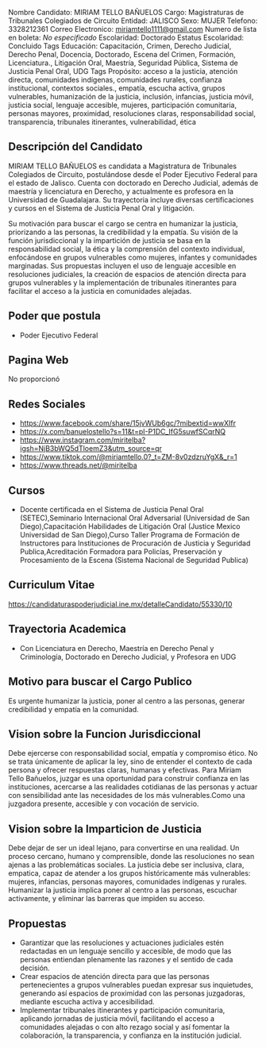 Nombre Candidato: MIRIAM TELLO BAÑUELOS
Cargo: Magistraturas de Tribunales Colegiados de Circuito
Entidad: JALISCO
Sexo: MUJER
Telefono: 3328212361
Correo Electronico: miriamtello1111@gmail.com
Numero de lista en boleta: *No especificado*
Escolaridad: Doctorado
Estatus Escolaridad: Concluido
Tags Educación: Capacitación, Crimen, Derecho Judicial, Derecho Penal, Docencia, Doctorado, Escena del Crimen, Formación, Licenciatura., Litigación Oral, Maestría, Seguridad Pública, Sistema de Justicia Penal Oral, UDG
Tags Propósito: acceso a la justicia, atención directa, comunidades indígenas, comunidades rurales, confianza institucional, contextos sociales., empatía, escucha activa, grupos vulnerables, humanización de la justicia, inclusión, infancias, justicia móvil, justicia social, lenguaje accesible, mujeres, participación comunitaria, personas mayores, proximidad, resoluciones claras, responsabilidad social, transparencia, tribunales itinerantes, vulnerabilidad, ética


## Descripción del Candidato 

MIRIAM TELLO BAÑUELOS es candidata a Magistratura de Tribunales Colegiados de Circuito, postulándose desde el Poder Ejecutivo Federal para el estado de Jalisco. Cuenta con doctorado en Derecho Judicial, además de maestría y licenciatura en Derecho, y actualmente es profesora en la Universidad de Guadalajara. Su trayectoria incluye diversas certificaciones y cursos en el Sistema de Justicia Penal Oral y litigación.

Su motivación para buscar el cargo se centra en humanizar la justicia, priorizando a las personas, la credibilidad y la empatía. Su visión de la función jurisdiccional y la impartición de justicia se basa en la responsabilidad social, la ética y la comprensión del contexto individual, enfocándose en grupos vulnerables como mujeres, infantes y comunidades marginadas. Sus propuestas incluyen el uso de lenguaje accesible en resoluciones judiciales, la creación de espacios de atención directa para grupos vulnerables y la implementación de tribunales itinerantes para facilitar el acceso a la justicia en comunidades alejadas.


## Poder que postula

- Poder Ejecutivo Federal


## Pagina Web

No proporcionó


## Redes Sociales

- https://www.facebook.com/share/15jvWUb6gc/?mibextid=wwXIfr
- https://x.com/banuelostello?s=11&t=pI-P1DC_IfG5suwfSCqrNQ
- https://www.instagram.com/miritelba?igsh=NjB3bWQ5dTloemZ3&utm_source=qr
- https://www.tiktok.com/@miriamtello.0?_t=ZM-8v0zdzruYgX&_r=1
- https://www.threads.net/@miritelba


## Cursos

- Docente certificada en el Sistema de Justicia Penal Oral (SETEC),Seminario Internacional Oral Adversarial (Universidad de San Diego),Capacitación Habilidades de Litigación Oral (Justice  Mexico Universidad de San Diego),Curso Taller Programa de Formación de Instructores para Instituciones de Procuración de Justicia y Seguridad Publica,Acreditación Formadora para Policías, Preservación y Procesamiento de la Escena (Sistema Nacional de Seguridad Publica)


## Curriculum Vitae

https://candidaturaspoderjudicial.ine.mx/detalleCandidato/55330/10


## Trayectoria Academica

- Con Licenciatura en Derecho, Maestría en Derecho Penal y Criminología, Doctorado en Derecho Judicial, y Profesora en UDG


## Motivo para buscar el Cargo Publico

Es urgente humanizar la justicia, poner al centro a las personas, generar credibilidad y empatía en la comunidad.


## Vision sobre la Funcion Jurisdiccional

Debe ejercerse con responsabilidad social, empatía y compromiso ético. No se trata únicamente de aplicar la ley, sino de entender el contexto de cada persona y ofrecer respuestas claras, humanas y efectivas. Para Miriam Tello Bañuelos, juzgar es una oportunidad para construir confianza en las instituciones, acercarse a las realidades cotidianas de las personas y actuar con sensibilidad ante las necesidades de los más vulnerables.Como una juzgadora presente, accesible y con vocación de servicio.


## Vision sobre la Imparticion de Justicia

Debe dejar de ser un ideal lejano, para convertirse en una realidad. Un proceso cercano, humano y comprensible, donde las resoluciones no sean ajenas a las problemáticas sociales. La justicia debe ser inclusiva, clara, empatica, capaz de atender a los grupos históricamente más vulnerables: mujeres, infancias, personas mayores, comunidades indígenas y rurales. Humanizar la justicia implica poner al centro a las personas, escuchar activamente, y eliminar las barreras que impiden su acceso.


## Propuestas

- Garantizar que las resoluciones y actuaciones judiciales estén redactadas en un lenguaje sencillo y accesible, de modo que las personas entiendan plenamente las razones y el sentido de cada decisión.
- Crear espacios de atención directa para que las personas pertenecientes a grupos vulnerables puedan expresar sus inquietudes, generando así espacios de proximidad con las personas juzgadoras, mediante escucha activa y accesibilidad.
- Implementar tribunales itinerantes y participación comunitaria, aplicando jornadas de justicia móvil, facilitando el acceso a comunidades alejadas o con alto rezago social y así fomentar la colaboración, la transparencia, y confianza en la institución judicial.

